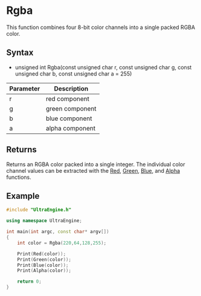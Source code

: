 # Rgba

This function combines four 8-bit color channels into a single packed RGBA color.

## Syntax

- unsigned int Rgba(const unsigned char r, const unsigned char g, const unsigned char b, const unsigned char a = 255)

| Parameter | Description |
| --- | --- |
| r | red component |
| g | green component |
| b | blue component |
| a | alpha component |

## Returns

Returns an RGBA color packed into a single integer. The individual color channel values can be extracted with the [Red](Red), [Green](Green.md), [Blue](Blue.md), and [Alpha](Alpha.md) functions.

## Example

```c++
#include "UltraEngine.h"

using namespace UltraEngine;

int main(int argc, const char* argv[])
{
    int color = Rgba(220,64,128,255);

    Print(Red(color));
    Print(Green(color));
    Print(Blue(color));
    Print(Alpha(color));

    return 0;
}
```
